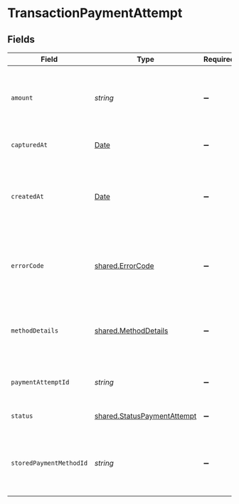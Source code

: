 # TransactionPaymentAttempt


## Fields

| Field                                                                                         | Type                                                                                          | Required                                                                                      | Description                                                                                   | Example                                                                                       |
| --------------------------------------------------------------------------------------------- | --------------------------------------------------------------------------------------------- | --------------------------------------------------------------------------------------------- | --------------------------------------------------------------------------------------------- | --------------------------------------------------------------------------------------------- |
| `amount`                                                                                      | *string*                                                                                      | :heavy_minus_sign:                                                                            | Amount for collection in the lowest denomination of a currency (e.g. cents for USD).          | 1050                                                                                          |
| `capturedAt`                                                                                  | [Date](https://developer.mozilla.org/en-US/docs/Web/JavaScript/Reference/Global_Objects/Date) | :heavy_minus_sign:                                                                            | RFC 3339 datetime string.                                                                     | 2024-10-12T07:20:50.52Z                                                                       |
| `createdAt`                                                                                   | [Date](https://developer.mozilla.org/en-US/docs/Web/JavaScript/Reference/Global_Objects/Date) | :heavy_minus_sign:                                                                            | RFC 3339 datetime string of when this entity was created. Set automatically by Paddle.        | 2024-10-12T07:20:50.52Z                                                                       |
| `errorCode`                                                                                   | [shared.ErrorCode](../../models/shared/errorcode.md)                                          | :heavy_minus_sign:                                                                            | Reason why a payment attempt failed. `null` if payment captured successfully.                 |                                                                                               |
| `methodDetails`                                                                               | [shared.MethodDetails](../../models/shared/methoddetails.md)                                  | :heavy_minus_sign:                                                                            | Information about the payment method used for a payment attempt.                              |                                                                                               |
| `paymentAttemptId`                                                                            | *string*                                                                                      | :heavy_minus_sign:                                                                            | UUID for this payment attempt.                                                                | 497f776b-851d-4ebf-89ab-8ba0f75d2d6a                                                          |
| `status`                                                                                      | [shared.StatusPaymentAttempt](../../models/shared/statuspaymentattempt.md)                    | :heavy_minus_sign:                                                                            | Status of this payment attempt.                                                               |                                                                                               |
| `storedPaymentMethodId`                                                                       | *string*                                                                                      | :heavy_minus_sign:                                                                            | UUID for the stored payment method used for this payment attempt.                             | 7636e781-3969-49f4-9c77-8226232e28a6                                                          |